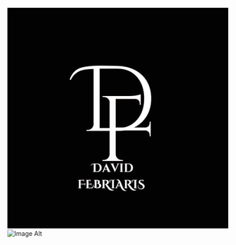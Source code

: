 ![Image Alt](https://github.com/DavidSiahaan03/portodavid/blob/cb4dfe09058064664845500b3a00647c8adfaffe/logo.jpg.jpg)
![Image Alt](file:///C:/Users/Administrator/Documents/about.jpg)
